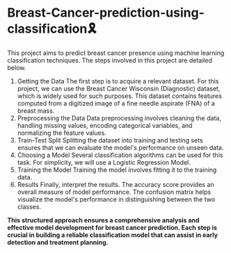 # Breast-Cancer-prediction-using-classification🎗

This project aims to predict breast cancer presence using machine learning classification techniques. The steps involved in this project are detailed below.

1. Getting the Data
The first step is to acquire a relevant dataset. For this project, we can use the Breast Cancer Wisconsin (Diagnostic) dataset, which is widely used for such purposes. This dataset contains features computed from a digitized image of a fine needle aspirate (FNA) of a breast mass.
2. Preprocessing the Data
Data preprocessing involves cleaning the data, handling missing values, encoding categorical variables, and normalizing the feature values.
3. Train-Test Split
Splitting the dataset into training and testing sets ensures that we can evaluate the model's performance on unseen data.
4. Choosing a Model
Several classification algorithms can be used for this task. For simplicity, we will use a Logistic Regression Model.
5. Training the Model
Training the model involves fitting it to the training data.
7. Results
Finally, interpret the results. The accuracy score provides an overall measure of model performance. The confusion matrix helps visualize the model's performance in distinguishing between the two classes.

**This structured approach ensures a comprehensive analysis and effective model development for breast cancer prediction. Each step is crucial in building a reliable classification model that can assist in early detection and treatment planning.**
